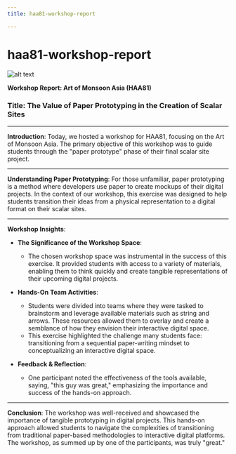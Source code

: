 ```yaml
---
title: haa81-workshop-report

---
```


# haa81-workshop-report

![alt text](https://files.slack.com/files-pri/T0HTW3H0V-F060HC1DQ8Z/tori-jk-recap.jpg?pub_secret=f781061be2)

**Workshop Report: Art of Monsoon Asia (HAA81)**

### **Title: The Value of Paper Prototyping in the Creation of Scalar Sites**

---

**Introduction**:
Today, we hosted a workshop for HAA81, focusing on the Art of Monsoon Asia. The primary objective of this workshop was to guide students through the "paper prototype" phase of their final scalar site project.

---

**Understanding Paper Prototyping**:
For those unfamiliar, paper prototyping is a method where developers use paper to create mockups of their digital projects. In the context of our workshop, this exercise was designed to help students transition their ideas from a physical representation to a digital format on their scalar sites.

---

**Workshop Insights**:

- **The Significance of the Workshop Space**: 
    - The chosen workshop space was instrumental in the success of this exercise. It provided students with access to a variety of materials, enabling them to think quickly and create tangible representations of their upcoming digital projects.

- **Hands-On Team Activities**: 
    - Students were divided into teams where they were tasked to brainstorm and leverage available materials such as string and arrows. These resources allowed them to overlay and create a semblance of how they envision their interactive digital space.
    - This exercise highlighted the challenge many students face: transitioning from a sequential paper-writing mindset to conceptualizing an interactive digital space.

- **Feedback & Reflection**:
    - One participant noted the effectiveness of the tools available, saying, "this guy was great," emphasizing the importance and success of the hands-on approach.

---

**Conclusion**:
The workshop was well-received and showcased the importance of tangible prototyping in digital projects. This hands-on approach allowed students to navigate the complexities of transitioning from traditional paper-based methodologies to interactive digital platforms. The workshop, as summed up by one of the participants, was truly "great."